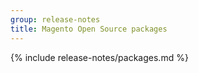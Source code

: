```yaml
---
group: release-notes
title: Magento Open Source packages
---
```


<!-- The 'packages' variable contains the 'packages' node of the '_data/codebase/v2_1/open-source/composer_lock.json' file
{% assign packages = site.data.codebase.v2_1.open-source.composer_lock.packages %} -->

<!-- The 'packages-dev' variable contains the 'packages-dev' node of the '_data/codebase/v2_1/open-source/composer_lock.json' file
{% assign packages-dev = site.data.codebase.v2_1.open-source.composer_lock.packages-dev %} -->

<!-- The edition variable contains `ce` value from the the _data/var.yml file
{% assign edition = site.data.var.ce %} -->

{% include release-notes/packages.md %}